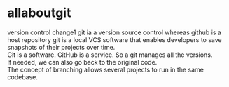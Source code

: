 # allaboutgit
version control
change1
git ia a version source control whereas github is a host repository
git is a local VCS software   that enables developers to save snapshots of their projects over time.  
 Git is a software.   GitHub is a service. 
 So a git manages all the versions.  <br> If needed, we can also go back to the original code. <br>  The concept of branching allows several projects to run in the same codebase. 
